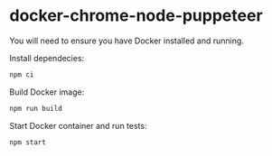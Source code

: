 # docker-chrome-node-puppeteer

You will need to ensure you have Docker installed and running.

Install dependecies:
```sh
npm ci
```

Build Docker image:
```sh
npm run build
```

Start Docker container and run tests:
```sh
npm start
```
